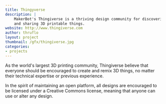 ```yaml
---
title: Thingyverse
description: |
    MakerBot's Thingiverse is a thriving design community for discovering, making,
    and sharing 3D printable things.
website: http://www.thingiverse.com
author: thruflo
layout: project
thumbnail: /gfx/thingiverse.jpg
categories:
- projects
---
```


As the world's largest 3D printing community, Thingiverse believe that everyone
should be encouraged to create and remix 3D things, no matter their technical expertise
or previous experience.

In the spirit of maintaining an open platform, all designs are encouraged to be
licensed under a Creative Commons license, meaning that anyone can use or alter
any design.